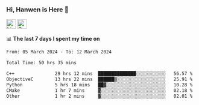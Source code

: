 ### Hi, Hanwen is Here 👋
<p>
	<a href="https://www.linkedin.com/in/liu-hanwen/"><img src="https://img.shields.io/badge/@hanwen-0A66C2?style=flat&logo=LinkedIn&logoColor=white" alt="Linkedin"  height="25px"/></a> 
	<a href="https://scholar.google.com/citations?user=HDF0su0AAAAJ"><img src="https://img.shields.io/badge/scholar-4385FE.svg?&style=plastic&logo=google-scholar&logoColor=white" alt="Google Scholar" height="25px"> </a>
</p>

📊 **The last 7 days I spent my time on** 
<!--START_SECTION:waka-->

```txt
From: 05 March 2024 - To: 12 March 2024

Total Time: 50 hrs 35 mins

C++               29 hrs 12 mins  ██████████████░░░░░░░░░░░   56.57 %
ObjectiveC        13 hrs 22 mins  ██████▒░░░░░░░░░░░░░░░░░░   25.91 %
Python            5 hrs 18 mins   ██▓░░░░░░░░░░░░░░░░░░░░░░   10.28 %
CMake             1 hr 7 mins     ▓░░░░░░░░░░░░░░░░░░░░░░░░   02.18 %
Other             1 hr 2 mins     ▓░░░░░░░░░░░░░░░░░░░░░░░░   02.01 %
```

<!--END_SECTION:waka-->


<!--
**david990917/david990917** is a ✨ _special_ ✨ repository because its `README.md` (this file) appears on your GitHub profile.

Here are some ideas to get you started:

- 🔭 I’m currently working on ...
- 🌱 I’m currently learning ...
- 👯 I’m looking to collaborate on ...
- 🤔 I’m looking for help with ...
- 💬 Ask me about ...
- 📫 How to reach me: ...
- 😄 Pronouns: ...
- ⚡ Fun fact: ...
-->

